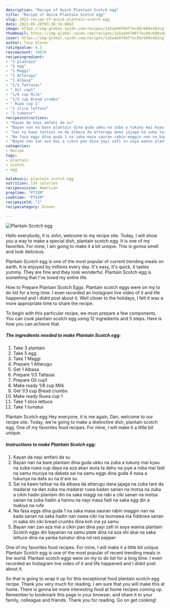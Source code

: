 ```yaml
---
description: "Recipe of Quick Plantain Scotch egg"
title: "Recipe of Quick Plantain Scotch egg"
slug: 1022-recipe-of-quick-plantain-scotch-egg
date: 2021-05-28T03:38:24.886Z
image: https://img-global.cpcdn.com/recipes/1a5aeb9706f7ec89/680x482cq70/plantain-scotch-egg-recipe-main-photo.jpg
thumbnail: https://img-global.cpcdn.com/recipes/1a5aeb9706f7ec89/680x482cq70/plantain-scotch-egg-recipe-main-photo.jpg
cover: https://img-global.cpcdn.com/recipes/1a5aeb9706f7ec89/680x482cq70/plantain-scotch-egg-recipe-main-photo.jpg
author: Tony Glover
ratingvalue: 4.3
reviewcount: 34610
recipeingredient:
- "3 plantain"
- "5 egg"
- "1 Maggi"
- "1 Attarugu"
- "1 Albasa"
- "1/3 Tattasai"
- " Oil cup1"
- "1/8 cup Milk"
- "1/3 cup Bread crumbs"
- " Ruwa cup 1"
- "1 slice lettuce"
- "1 tumatur"
recipeinstructions:
- "Kayan da nayi amfani da su"
- "Bayan nan na bare plantain dina guda ukku na zuba a tukuny mai kyau na zuba ruwa cup daya na aza akan wuta ta dahu na juye a roba mai fadi na samu muciya na dakata sai na samu eggs dina guda 4 nasa a tukunya na dafa su na b&#39;are su"
- "Sai na kawo tattsai na da albasa da attarugu dana jajaga na zuba tare da madarar na dan zuba ma madarar ruwa kadan sanan na motsa na zuba a cikin hadin plantain din na saka maggi na rabi a ciki sanan na motsa sanan na zuba hadin a hannu na nayi masa fadi na saka egg din a tsakiya na rufe"
- "Na fasa eggs dina guda 1 na saka masa sauran rabin maggin nan na kada sanan na saka hadin nan nawa ciki ina tsomawa ina fiddowa sanan in saka shi ciki bread crumbs dina koh ina ya samu"
- "Bayan nan zan aza mai a cikin pan dina yayi zafi in soya wanna plantain Scotch eggs din bayanan na samu plate dina na aza shi akai na saka lettuce dina na yanka tumatur dina nd red pepper"
categories:
- Recipe
tags:
- plantain
- scotch
- egg

katakunci: plantain scotch egg 
nutrition: 134 calories
recipecuisine: American
preptime: "PT32M"
cooktime: "PT52M"
recipeyield: "2"
recipecategory: Dinner

---
```



![Plantain Scotch egg](https://img-global.cpcdn.com/recipes/1a5aeb9706f7ec89/680x482cq70/plantain-scotch-egg-recipe-main-photo.jpg)

Hello everybody, it is John, welcome to my recipe site. Today, I will show you a way to make a special dish, plantain scotch egg. It is one of my favorites. For mine, I am going to make it a bit unique. This is gonna smell and look delicious.

Plantain Scotch egg is one of the most popular of current trending meals on earth. It is enjoyed by millions every day. It's easy, it's quick, it tastes yummy. They are fine and they look wonderful. Plantain Scotch egg is something that I've loved my entire life.

How to Prepare Plantain Scotch Eggs. Plantain scotch eggs were on my to do list for a long time. I even recorded an Instagram live video of it and life happened and I didnt post about it. Well closer to the holidays, I felt it was a more appropriate time to share the recipe.


To begin with this particular recipe, we must prepare a few components. You can cook plantain scotch egg using 12 ingredients and 5 steps. Here is how you can achieve that.

<!--inarticleads1-->

##### The ingredients needed to make Plantain Scotch egg:

1. Take 3 plantain
1. Take 5 egg
1. Take 1 Maggi
1. Prepare 1 Attarugu
1. Get 1 Albasa
1. Prepare 1/3 Tattasai
1. Prepare  Oil cup1
1. Make ready 1/8 cup Milk
1. Get 1/3 cup Bread crumbs
1. Make ready  Ruwa cup 1
1. Take 1 slice lettuce
1. Take 1 tumatur


Plantain Scotch egg Hey everyone, it is me again, Dan, welcome to our recipe site. Today, we&#39;re going to make a distinctive dish, plantain scotch egg. One of my favorites food recipes. For mine, I will make it a little bit unique. 

<!--inarticleads2-->

##### Instructions to make Plantain Scotch egg:

1. Kayan da nayi amfani da su
1. Bayan nan na bare plantain dina guda ukku na zuba a tukuny mai kyau na zuba ruwa cup daya na aza akan wuta ta dahu na juye a roba mai fadi na samu muciya na dakata sai na samu eggs dina guda 4 nasa a tukunya na dafa su na b&#39;are su
1. Sai na kawo tattsai na da albasa da attarugu dana jajaga na zuba tare da madarar na dan zuba ma madarar ruwa kadan sanan na motsa na zuba a cikin hadin plantain din na saka maggi na rabi a ciki sanan na motsa sanan na zuba hadin a hannu na nayi masa fadi na saka egg din a tsakiya na rufe
1. Na fasa eggs dina guda 1 na saka masa sauran rabin maggin nan na kada sanan na saka hadin nan nawa ciki ina tsomawa ina fiddowa sanan in saka shi ciki bread crumbs dina koh ina ya samu
1. Bayan nan zan aza mai a cikin pan dina yayi zafi in soya wanna plantain Scotch eggs din bayanan na samu plate dina na aza shi akai na saka lettuce dina na yanka tumatur dina nd red pepper


One of my favorites food recipes. For mine, I will make it a little bit unique. Plantain Scotch egg is one of the most popular of recent trending meals in the world. Plantain scotch eggs were on my to do list for a long time. I even recorded an Instagram live video of it and life happened and I didnt post about it. 

So that is going to wrap it up for this exceptional food plantain scotch egg recipe. Thank you very much for reading. I am sure that you will make this at home. There is gonna be more interesting food at home recipes coming up. Remember to bookmark this page in your browser, and share it to your family, colleague and friends. Thank you for reading. Go on get cooking!
